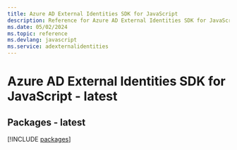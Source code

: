 ```yaml
---
title: Azure AD External Identities SDK for JavaScript
description: Reference for Azure AD External Identities SDK for JavaScript
ms.date: 05/02/2024
ms.topic: reference
ms.devlang: javascript
ms.service: adexternalidentities
---
```

# Azure AD External Identities SDK for JavaScript - latest
## Packages - latest
[!INCLUDE [packages](ad-external-identities-index.md)]